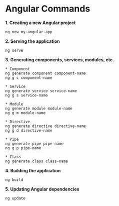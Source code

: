 # Angular Commands

**1. Creating a new Angular project**
```
ng new my-angular-app
```
**2. Serving the application**
```
ng serve
```
**3. Generating components, services, modules, etc.**
```
* Component
ng generate component component-name
ng g c component-name
```
```
* Service
ng generate service service-name
ng g s service-name
```
```
* Module
ng generate module module-name
ng g m module-name

* Directive
ng generate directive directive-name
ng g d directive-name

* Pipe
ng generate pipe pipe-name
ng g p pipe-name

* Class
ng generate class class-name

```
**4. Building the application**
```
ng build
```
**5. Updating Angular dependencies**
```
ng update
```




